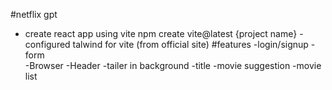 
#netflix gpt
- create react app using vite 
npm create vite@latest {project name}
-configured talwind for vite (from official site)
#features
-login/signup
   -form   
-Browser
  -Header
     -tailer in background
     -title
     -movie suggestion
          -movie list
     
